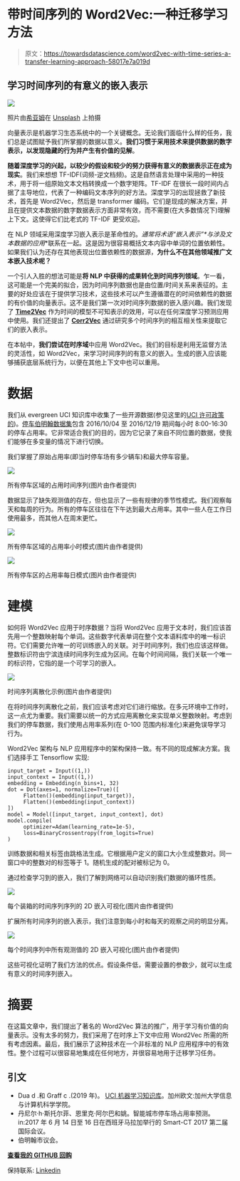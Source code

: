 # 带时间序列的 Word2Vec:一种迁移学习方法

> 原文：<https://towardsdatascience.com/word2vec-with-time-series-a-transfer-learning-approach-58017e7a019d>

## 学习时间序列的有意义的嵌入表示

![](img/de2c60205bc24225f68c8d0cd9fe0b8a.png)

照片由[希亚姆](https://unsplash.com/@thezenoeffect?utm_source=medium&utm_medium=referral)在 [Unsplash](https://unsplash.com?utm_source=medium&utm_medium=referral) 上拍摄

向量表示是机器学习生态系统中的一个关键概念。无论我们面临什么样的任务，我们总是试图赋予我们所掌握的数据以意义。**我们习惯于采用技术来提供数据的数字表示，以发现隐藏的行为并产生有价值的见解**。

**随着深度学习的兴起，以较少的假设和较少的努力获得有意义的数据表示正在成为现实**。我们来想想 TF-IDF(词频-逆文档频)。这是自然语言处理中采用的一种技术，用于将一组原始文本文档转换成一个数字矩阵。TF-IDF 在很长一段时间内占据了主导地位，代表了一种编码文本序列的好方法。深度学习的出现拯救了新技术，首先是 Word2Vec，然后是 transformer 编码。它们是现成的解决方案，并且在提供文本数据的数字数据表示方面非常有效，而不需要(在大多数情况下)理解上下文。这使得它们比老式的 TF-IDF 更受欢迎。

在 NLP 领域采用深度学习嵌入表示是革命性的。**通常将术语*“嵌入表示”*与涉及文本数据的应用**联系在一起。这是因为很容易概括文本内容中单词的位置依赖性。如果我们认为还存在其他表现出位置依赖性的数据源，**为什么不在其他领域推广文本嵌入技术呢？**

一个引人入胜的想法可能是**将 NLP 中获得的成果转化到时间序列领域**。乍一看，这可能是一个完美的拟合，因为时间序列数据也是由位置/时间关系来表征的。主要的好处应该在于提供学习技术，这些技术可以产生遵循潜在的时间依赖性的数据的有价值的向量表示。这不是我们第一次对时间序列数据的嵌入感兴趣。我们发现了 [**Time2Vec**](https://medium.com/towards-data-science/time2vec-for-time-series-features-encoding-a03a4f3f937e) 作为时间的模型不可知表示的效用，可以在任何深度学习预测应用中使用。我们还提出了 [**Corr2Vec**](/corr2vec-a-wavenet-architecture-for-feature-engineering-in-financial-market-94b4f8279ba6) 通过研究多个时间序列的相互相关性来提取它们的嵌入表示。

在本帖中，**我们尝试在时序域**中应用 Word2Vec。我们的目标是利用无监督方法的灵活性，如 Word2Vec，来学习时间序列的有意义的嵌入。生成的嵌入应该能够捕获底层系统行为，以便在其他上下文中也可以重用。

# 数据

我们从 evergreen UCI 知识库中收集了一些开源数据(参见这里的[UCI 许可政策的](https://networkdata.ics.uci.edu/about.php))。[停车伯明翰数据集](https://archive.ics.uci.edu/ml/datasets/Parking+Birmingham)包含 2016/10/04 至 2016/12/19 期间每小时 8:00-16:30 的停车占用率。它非常适合我们的目的，因为它记录了来自不同位置的数据，使我们能够在多变量的情况下进行切换。

我们掌握了原始占用率(即当时停车场有多少辆车)和最大停车容量。

![](img/f73724ddac4c6cc33a1897ae42d31ac6.png)

所有停车区域的占用时间序列(图片由作者提供)

数据显示了缺失观测值的存在，但也显示了一些有规律的季节性模式。我们观察每天和每周的行为。所有的停车区往往在下午达到最大占用率。其中一些人在工作日使用最多，而其他人在周末更忙。

![](img/09fc4ee96cf385ed91fc01d38fd1fe94.png)

所有停车区域的占用率小时模式(图片由作者提供)

![](img/2caa3c2c4baa607d1f7c3257868cc4f4.png)

所有停车区的占用率每日模式(图片由作者提供)

# 建模

如何将 Word2Vec 应用于时序数据？当将 Word2Vec 应用于文本时，我们应该首先用一个整数映射每个单词。这些数字代表单词在整个文本语料库中的唯一标识符。它们需要允许唯一的可训练嵌入的关联。对于时间序列，我们也应该这样做。整数标识符由宁滨连续时间序列生成为区间。在每个时间间隔，我们关联一个唯一的标识符，它指的是一个可学习的嵌入。

![](img/11faa3fafc8c8ad32d0afce6b70f616a.png)

时间序列离散化示例(图片由作者提供)

在将时间序列离散化之前，我们应该考虑对它们进行缩放。在多元环境中工作时，这一点尤为重要。我们需要以统一的方式应用离散化来实现单义整数映射。考虑到我们的停车数据，我们使用占用率系列(在 0-100 范围内标准化)来避免误导学习行为。

Word2Vec 架构与 NLP 应用程序中的架构保持一致。有不同的现成解决方案。我们选择手工 Tensorflow 实现:

```
input_target = Input((1,))
input_context = Input((1,))
embedding = Embedding(n_bins+1, 32)
dot = Dot(axes=1, normalize=True)([
     Flatten()(embedding(input_target)), 
     Flatten()(embedding(input_context))
])
model = Model([input_target, input_context], dot)
model.compile(
     optimizer=Adam(learning_rate=1e-5), 
     loss=BinaryCrossentropy(from_logits=True)
)
```

训练数据和相关标签由跳格法生成。它根据用户定义的窗口大小生成整数对。同一窗口中的整数对的标签等于 1。随机生成的配对被标记为 0。

通过检查学习到的嵌入，我们了解到网络可以自动识别我们数据的循环性质。

![](img/078f7ef7bf09d1ab217b6880df88f0fe.png)

每个装箱的时间序列序列的 2D 嵌入可视化(图片由作者提供)

扩展所有时间序列的嵌入表示，我们注意到每小时和每天的观察之间的明显分离。

![](img/a3756fba8941d1c28c6957163747c6fb.png)

每个时间序列中所有观测值的 2D 嵌入可视化(图片由作者提供)

这些可视化证明了我们方法的优点。假设条件低，需要设置的参数少，就可以生成有意义的时间序列嵌入。

# 摘要

在这篇文章中，我们提出了著名的 Word2Vec 算法的推广，用于学习有价值的向量表示。没有太多的努力，我们采用了在时序上下文中应用 Word2Vec 所需的所有考虑因素。最后，我们展示了这种技术在一个非标准的 NLP 应用程序中的有效性。整个过程可以很容易地集成在任何地方，并很容易地用于迁移学习任务。

## 引文

*   Dua d .和 Graff c .(2019 年)。 [UCI 机器学习知识库](http://archive.ics.uci.edu/ml)。加州欧文:加州大学信息与计算机科学学院。
*   丹尼尔·h·斯托尔菲、恩里克·阿尔巴和姚。智能城市停车场占用率预测。in:2017 年 6 月 14 日至 16 日在西班牙马拉加举行的 Smart-CT 2017 第二届国际会议。
*   伯明翰市议会。

[**查看我的 GITHUB 回购**](https://github.com/cerlymarco/MEDIUM_NoteBook)

保持联系: [Linkedin](https://www.linkedin.com/in/marco-cerliani-b0bba714b/)